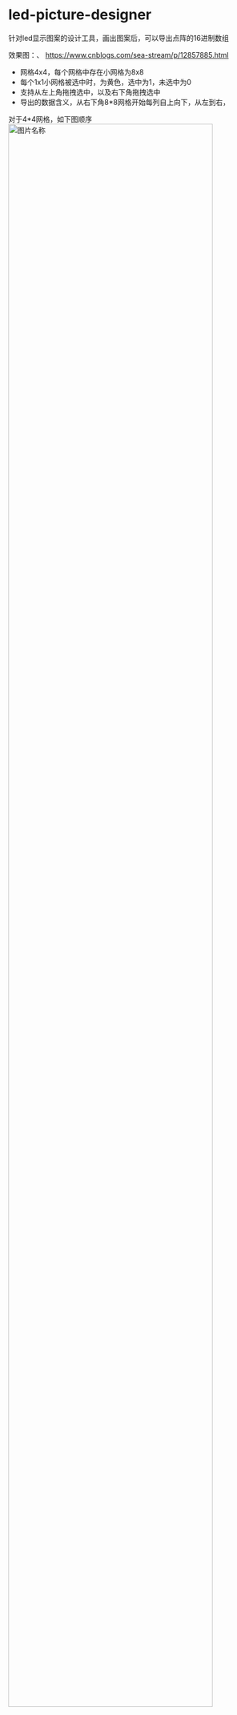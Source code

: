 # led-picture-designer
针对led显示图案的设计工具，画出图案后，可以导出点阵的16进制数组

效果图：、
https://www.cnblogs.com/sea-stream/p/12857885.html

- 网格4x4，每个网格中存在小网格为8x8 
- 每个1x1小网格被选中时，为黄色，选中为1，未选中为0
- 支持从左上角拖拽选中，以及右下角拖拽选中
- 导出的数据含义，从右下角8*8网格开始每列自上向下，从左到右，

对于4*4网格，如下图顺序
<img src="https://img2020.cnblogs.com/blog/1011634/202005/1011634-20200508185725296-633936721.png" width = "90%" height = "90%" alt="图片名称" />

